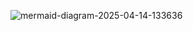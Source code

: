 ![mermaid-diagram-2025-04-14-133636](https://github.com/user-attachments/assets/cedd6845-45d0-436d-8a8f-43b3fc5af041)

